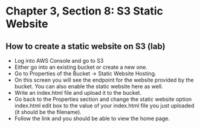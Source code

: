# Chapter 3, Section 8: S3 Static Website

## How to create a static website on S3 (lab)

- Log into AWS Console and go to S3
- Either go into an existing bucket or create a new one.
- Go to Properties of the Bucket -> Static Website Hosting.
- On this screen you will see the endpoint for the website provided by the bucket. You can also enable the static website here as well.
- Write an index.html file and upload it to the bucket.
- Go back to the Properties section and change the static website option index.html edit box to the value of your index.html file you just uploaded (it should be the filename).
- Follow the link and you should be able to view the home page. 
